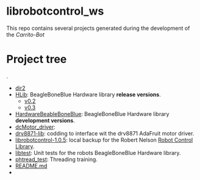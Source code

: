 # librobotcontrol_ws
This repo contains several projects generated during the development of the _Carrito-Bot_
# Project tree

.
 * [dir2](./dir2)
 * [HLib](./Hlib): BeagleBoneBlue Hardware library **release versions**.
   * [v0.2](./Hlib/v0.2)
   * [v0.3](./Hlib/v0.3)
 * [HardwareBeableBoneBlue](./HardwareBeableBoneBlue): BeagleBoneBlue Hardware library **development versions**.
 * [dcMotor_driver](./dcMotor_driver):
 * [drv8871-lib](./drv8871-lib): codding to interface wit the drv8871 AdaFruit motor driver.
 * [librobotcontrol-1.0.5](./librobotcontrol-1.0.5): local backup for the Robert Nelson [Robot Control Library](https://github.com/beagleboard/librobotcontrol).
 * [libtest](./libtest): Unit tests for the robots BeagleBoneBlue Hardware library.
 * [phtread_test](./phthread_test): Threading training.
 * [README.md](./README.md)
 * 
